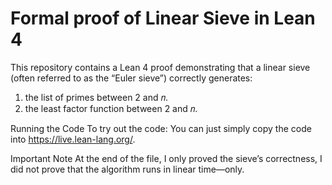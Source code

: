 # Formal proof of Linear Sieve in Lean 4

This repository contains a Lean 4 proof demonstrating that a linear sieve (often referred to as the “Euler sieve”) correctly generates:
1. the list of primes between 2 and 𝑛.
2. the least factor function between 2 and 𝑛.

Running the Code
To try out the code:
You can just simply copy the code into https://live.lean-lang.org/.

Important Note
At the end of the file, I only proved the sieve’s correctness, I did not prove that the algorithm runs in linear time—only.
